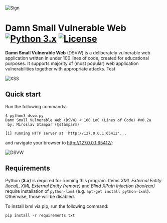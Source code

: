 ![Sign](https://i.imgur.com/bovh598.png)

Damn Small Vulnerable Web [![Python 3.x](https://img.shields.io/badge/python-3.x-yellow.svg)](https://www.python.org/) [![License](https://img.shields.io/badge/license-Unlicense-red.svg)](https://github.com/stamparm/DSVW/blob/master/LICENSE)
=========

**Damn Small Vulnerable Web** (DSVW) is a deliberately vulnerable web application written in under 100 lines of code, created for educational purposes. It supports majority of (most popular) web application vulnerabilities together with appropriate attacks. Test

![XSS](http://i.imgur.com/BoSOgJs.png)

Quick start
----

Run the following command:a
```
$ python3 dsvw.py 
Damn Small Vulnerable Web (DSVW) < 100 LoC (Lines of Code) #v0.2a
 by: Miroslav Stampar (@stamparm)

[i] running HTTP server at 'http://127.0.0.1:65412'...
```

and navigate your browser to http://127.0.0.1:65412/:

![DSVW](http://i.imgur.com/9nG4mwu.png)

Requirements
----

Python (**3.x**) is required for running this program. Items *XML External Entity (local)*, *XML External Entity (remote)* and *Blind XPath Injection (boolean)* require installation of `python-lxml` (e.g. `apt-get install python-lxml`). Otherwise, those will be disabled.

To install lxml via pip, run the following command:

```
pip install -r requirements.txt
```
